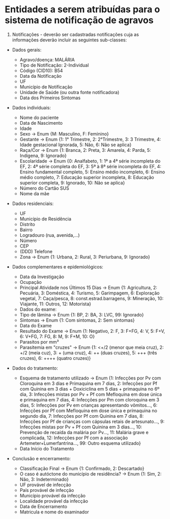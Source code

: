 # Entidades a serem atribuídas para o sistema de notificação de agravos

1. Notificações - deverão ser cadastradas notificações cuja as informações deverão incluir as seguintes sub-classes:

- Dados gerais:
    - Agravo/doença: MALÁRIA 
    - Tipo de Notificação: 2-Individual 
    - Código (CID10): B54 
    - Data da Notificação 
    - UF 
    - Município de Notificação 
    - Unidade de Saúde (ou outra fonte notificadora) 
    - Data dos Primeiros Sintomas 


- Dados individuais:
    - Nome do paciente 
    - Data de Nascimento 
    - Idade 
    - Sexo -> Enum {M: Masculino, F: Feminino} 
    - Gestante -> Enum {1: 1° Trimestre, 2: 2°Trimestre, 3: 3 Trimestre, 4: Idade gestacional Ignorada, 5: Não, 6: Não se aplica} 
    - Raça/Cor -> Enum {1: Branca, 2: Preta, 3: Amarela, 4: Parda, 5: Indigena, 9: Ignorado} 
    - Escolaridade -> Enum {0: Analfabeto, 1: 1ª a 4ª série incompleta do EF, 2: 4ª série completa do EF, 3: 5ª à 8ª série incompleta do EF, 4: Ensino fundamental completo, 5: Ensino médio incompleto, 6: Ensino médio completo, 7: Educação superior incompleta, 8: Educação superior completa, 9: Ignorado, 10: Não se aplica} 
    - Número do Cartão SUS 
    - Nome da mãe 


- Dados residenciais: 
    - UF 
    - Município de Residência 
    - Distrito 
    - Bairro 
    - Logradouro (rua, avenida,...) 
    - Número 
    - CEP 
    - (DDD) Telefone 
    - Zona -> Enum {1: Urbana, 2: Rural, 3: Periurbana, 9: Ignorado} 


- Dados complementares e epidemiológicos: 
    - Data da Investigação 
    - Ocupação 
    - Principal Atividade nos Últimos 15 Dias -> Enum {1: Agricultura, 2: Pecuária, 3: Doméstica, 4: Turismo, 5: Garimpagem, 6: Exploração vegetal, 7: Caça/pesca, 8: const.estrad.barragens, 9: Mineração, 10: Viajante, 11: Outros, 12: Motorista} 
    - Dados do exame: 
    - Tipo de lâmina -> Enum {1: BP, 2: BA, 3: LVC, 99: Ignorado} 
    - Sintomas -> Enum {1: Com sintomas, 2: Sem sintomas} 
    - Data do Exame 
    - Resultado do Exame -> Enum {1: Negativo, 2: F, 3: F+FG, 4: V, 5: F+V, 6: V+FG, 7: FG, 8: M, 9: F+M, 10: O} 
    - Parasitos por mm³ 
    - Parasitemia em "cruzes" -> Enum {1: <+/2 (menor que meia cruz), 2: +/2 (meia cuz), 3: + (uma cruz), 4: ++ (duas cruzes), 5: +++ (três cruzes), 6: ++++ (quatro cruzes)} 


- Dados do tratamento: 
    - Esquema de tratamento utilizado -> Enum {1: Infecções por Pv com Cloroquina em 3 dias e Primaquina em 7 dias, 2: Infecções por Pf com Quinina em 3 dias + Doxiciclina em 5 dias + primaquina no 6º dia, 3: Infecções mistas por Pv + Pf com Mefloquina em dose única e primaquina em 7 dias, 4: Infecções por Pm com cloroquina em 3 dias, 5: Infecções por Pv em crianças apresentando vômitos..., 6: Infecções por Pf com Mefloquina em dose única e prímaquina no segundo dia, 7: Infecções por Pf com Quinina em 7 dias, 8: Infecções por Pf de crianças com cápsulas retais de artesunato..., 9: Infecções mistas por Pv + Pf com Quinina em 3 dias..., 10: Prevenção de recaída da malária por Pv..., 11: Malária grave e complicada, 12: Infecções por Pf com a associação Artemeter+Lumerfantrina..., 99: Outro esquema utilizado} 
    - Data Início do Tratamento 

- Conclusão e encerramento: 
    - Classificação Final -> Enum {1: Confirmado, 2: Descartado} 
    - O caso é autóctone do município de residência? -> Enum {1: Sim, 2: Não, 3: Indeterminado} 
    - UF provável de infecção 
    - País provável de infecção 
    - Município provável da infecção 
    - Localidade provável da infecção 
    - Data de Encerramento 
    - Matricula e nome do examinador
